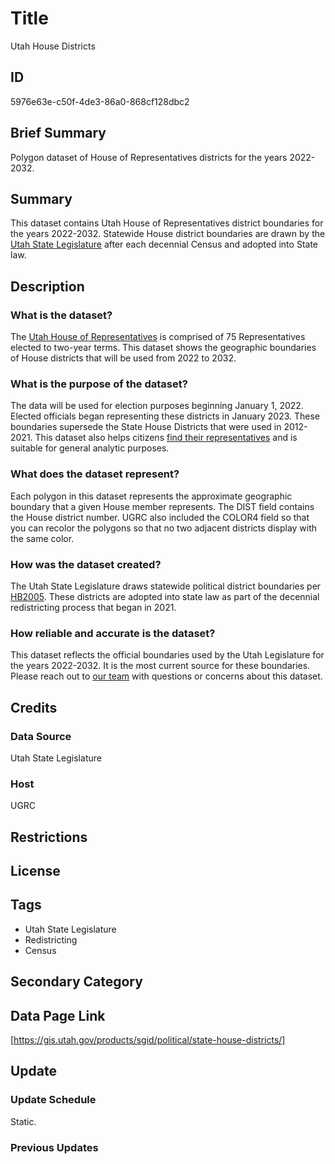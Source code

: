 # Title

Utah House Districts

## ID

5976e63e-c50f-4de3-86a0-868cf128dbc2

## Brief Summary

Polygon dataset of House of Representatives districts for the years 2022-2032.

## Summary

This dataset contains Utah House of Representatives district boundaries for the years 2022-2032. Statewide House district boundaries are drawn by the [Utah State Legislature](https://le.utah.gov/) after each decennial Census and adopted into State law.

## Description

### What is the dataset?

The [Utah House of Representatives](https://house.utleg.gov/about-the-house/) is comprised of 75 Representatives elected to two-year terms. This dataset shows the geographic boundaries of House districts that will be used from 2022 to 2032.

### What is the purpose of the dataset?

The data will be used for election purposes beginning January 1, 2022. Elected officials began representing these districts in January 2023. These boundaries supersede the State House Districts that were used in 2012-2021. This dataset also helps citizens [find their representatives](https://le.utah.gov/GIS/findDistrict.jsp) and is suitable for general analytic purposes.

### What does the dataset represent?

Each polygon in this dataset represents the approximate geographic boundary that a given House member represents. The DIST field contains the House district number. UGRC also included the COLOR4 field so that you can recolor the polygons so that no two adjacent districts display with the same color.

### How was the dataset created?

The Utah State Legislature draws statewide political district boundaries per [HB2005](https://le.utah.gov/~2021S2/bills/hbillint/HB2005.pdf). These districts are adopted into state law as part of the decennial redistricting process that began in 2021.

### How reliable and accurate is the dataset?

This dataset reflects the official boundaries used by the Utah Legislature for the years 2022-2032. It is the most current source for these boundaries. Please reach out to [our team](https://gis.utah.gov/contact/) with questions or concerns about this dataset.

## Credits

### Data Source

Utah State Legislature

### Host

UGRC

## Restrictions

## License

## Tags

- Utah State Legislature
- Redistricting
- Census

## Secondary Category

## Data Page Link

[https://gis.utah.gov/products/sgid/political/state-house-districts/]

## Update

### Update Schedule

Static.

### Previous Updates
